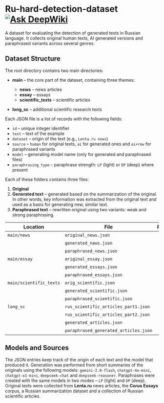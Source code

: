# Ru-hard-detection-dataset [![Ask DeepWiki](https://deepwiki.com/badge.svg)](https://deepwiki.com/CoffeBank/Ru-hard-detection-dataset)

A dataset for evaluating the detection of generated texts in Russian language. It collects original human texts, AI generated versions and paraphrased variants across several genres.

## Dataset Structure

The root directory contains two main directories:
- **main** – the core part of the dataset, containing three themes:
  - **news** – news articles
  - **essay** – essays
  - **scientific_texts** – scientific articles

- **long_sc** – additional scientific research texts

Each JSON file is a list of records with the following fields:

- `id` – unique integer identifier
- `text` – text of the example
- `dataset` – origin of the text (e.g., `Lenta.ru news`)
- `source` – `human` for original texts, `ai` for generated ones and `ai+rew` for paraphrased variants
- `model` – generating model name (only for generated and paraphrased files)
- `paraphrasing_type` – paraphrase strength: `LP` (light) or `DP` (deep) where present

Each of these folders contains three files:
1. **Original** 
2. **Generated text** – generated based on the summarization of the original. In other words, key information was extracted from the original text and used as a basis for generating new, similar text.
3. **Paraphrased text** – rewritten original using two variants: weak and strong paraphrasing.

| Location | File | Records |
|----------|------|--------:|
| `main/news` | `original_news.json` | 480 |
| | `generated_news.json` | 480 |
| | `paraphrased_news.json` | 480 |
| `main/essay` | `original_essay.json` | 480 |
| | `generated_essays.json` | 480 |
| | `paraphrased_essays.json` | 480 |
| `main/scientific_texts` | `orig_scientific.json` | 479 |
| | `generated_scientific.json` | 479 |
| | `paraphrased_scientific.json` | 479 |
| `long_sc` | `rus_scientific_articles_part1.json` | 1239 |
| | `rus_scientific_articles_part2.json` | 1239 |
| | `generated_articles.json` | 1449 |
| | `paraphrased_generated_articles.json` | 1625 |

## Models and Sources

The JSON entries keep track of the origin of each text and the model that produced it.
Generation was performed from short summaries of the originals using the following models:
`gemini-2.0-flash`, `chatgpt-4o-mini`, `chatgpt-o1-mini`, `deepseek-chat` and `deepseek-reasoner`.
Paraphrases were created with the same models in two modes – `LP` (light) and `DP` (deep).
Original texts were collected from **Lenta.ru** news articles, the **Corus Essays** corpus, a Russian summarization dataset and a collection of Russian scientific articles.
